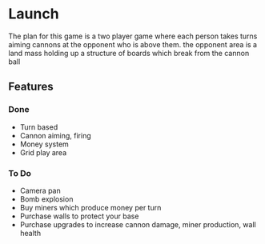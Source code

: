 # Launch

The plan for this game is a two player game where each person takes turns aiming cannons at the opponent who is above them. the opponent area is a land mass holding up a structure of boards which break from the cannon ball

## Features
### Done
* Turn based
* Cannon aiming, firing
* Money system
* Grid play area
### To Do
* Camera pan
* Bomb explosion
* Buy miners which produce money per turn
* Purchase walls to protect your base
* Purchase upgrades to increase cannon damage, miner production, wall health